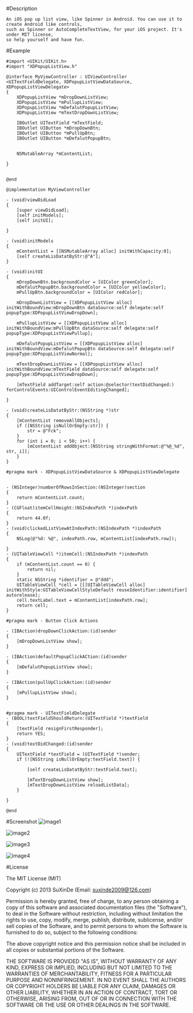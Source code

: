 #Description
    
    An iOS pop up list view, like Spinner in Android. You can use it to create Android like controls,
    such as Spinner or AutoCompleteTextView, for your iOS project. It's under MIT license, 
    so help yourself and have fun.

#Example
    
    #import <UIKit/UIKit.h>
    #import "XDPopupListView.h"

    @interface MyViewController : UIViewController
    <UITextFieldDelegate, XDPopupListViewDataSource, XDPopupListViewDelegate>
    {
        XDPopupListView *mDropDownListView;
        XDPopupListView *mPullupListView;
        XDPopupListView *mDefalutPopupListView;
        XDPopupListView *mTextDropDownListView;
    
        IBOutlet UITextField *mTextField;
        IBOutlet UIButton *mDropDownBtn;
        IBOutlet UIButton *mPullUpBtn;
        IBOutlet UIButton *mDefalutPopupBtn;
    
    
        NSMutableArray *mContentList;
    
    }


    @end

    @implementation MyViewController

    - (void)viewDidLoad
    {
        [super viewDidLoad];
        [self initModels];
        [self initUI];

    }

    - (void)initModels
    {
        mContentList = [[NSMutableArray alloc] initWithCapacity:0];
        [self createLisDatatByStr:@"A"];
    }

    - (void)initUI
    {
        mDropDownBtn.backgroundColor = [UIColor greenColor];
        mDefalutPopupBtn.backgroundColor = [UIColor yellowColor];
        mPullUpBtn.backgroundColor = [UIColor redColor];
    
        mDropDownListView = [[XDPopupListView alloc] initWithBoundView:mDropDownBtn dataSource:self delegate:self popupType:XDPopupListViewDropDown];
    
        mPullupListView = [[XDPopupListView alloc] initWithBoundView:mPullUpBtn dataSource:self delegate:self popupType:XDPopupListViewPullup];
    
        mDefalutPopupListView = [[XDPopupListView alloc] initWithBoundView:mDefalutPopupBtn dataSource:self delegate:self popupType:XDPopupListViewNormal];
    
        mTextDropDownListView = [[XDPopupListView alloc] initWithBoundView:mTextField dataSource:self delegate:self popupType:XDPopupListViewDropDown];
 
        [mTextField addTarget:self action:@selector(textDidChanged:) forControlEvents:UIControlEventEditingChanged];
    
    }

    - (void)createLisDatatByStr:(NSString *)str
    {
        [mContentList removeAllObjects];
        if ([NSString isNullOrEmpty:str]) {
            str = @"Fck";
        }
        for (int i = 0; i < 50; i++) {
            [mContentList addObject:[NSString stringWithFormat:@"%@_%d", str, i]];
        }
    }

    #pragma mark - XDPopupListViewDataSource & XDPopupListViewDelegate


    - (NSInteger)numberOfRowsInSection:(NSInteger)section
    {
        return mContentList.count;
    }
    - (CGFloat)itemCellHeight:(NSIndexPath *)indexPath
    {
        return 44.0f;
    }
    - (void)clickedListViewAtIndexPath:(NSIndexPath *)indexPath
    {
        NSLog(@"%d: %@", indexPath.row, mContentList[indexPath.row]);

    }
    - (UITableViewCell *)itemCell:(NSIndexPath *)indexPath
    {
        if (mContentList.count == 0) {
            return nil;
        }
        static NSString *identifier = @"ddd";
        UITableViewCell *cell = [[[UITableViewCell alloc] initWithStyle:UITableViewCellStyleDefault reuseIdentifier:identifier] autorelease];
        cell.textLabel.text = mContentList[indexPath.row];
        return cell;
    }

    #pragma mark - Button Click Actions

    - (IBAction)dropDownClickAction:(id)sender
    {
        [mDropDownListView show];
    }

    - (IBAction)defaultPopupClickACtion:(id)sender
    {
        [mDefalutPopupListView show];
    }

    - (IBAction)pullUpClickAction:(id)sender
    {
        [mPullupListView show];
    }


    #pragma mark - UITextFieldDelegate
    - (BOOL)textFieldShouldReturn:(UITextField *)textField
    {
        [textField resignFirstResponder];
        return YES;
    }
    - (void)textDidChanged:(id)sender
    {
        UITextField *textField = (UITextField *)sender;
        if (![NSString isNullOrEmpty:textField.text]) {
        
            [self createLisDatatByStr:textField.text];
        
            [mTextDropDownListView show];
            [mTextDropDownListView reloadListData];
        }

    }

    @end

    


#Screenshot
![image1](https://raw.github.com/suxinde2009/XDPopupListView/master/snapshot01.png)

![image2](https://raw.github.com/suxinde2009/XDPopupListView/master/snapshot02.png)

![image3](https://raw.github.com/suxinde2009/XDPopupListView/master/snapshot03.png)

![image4](https://raw.github.com/suxinde2009/XDPopupListView/master/snapshot04.png)

#License

The MIT License (MIT)

Copyright (c) 2013 SuXinDe (Email: suxinde2009@126.com)

Permission is hereby granted, free of charge, to any person obtaining a copy
of this software and associated documentation files (the "Software"), to deal
in the Software without restriction, including without limitation the rights
to use, copy, modify, merge, publish, distribute, sublicense, and/or sell
copies of the Software, and to permit persons to whom the Software is
furnished to do so, subject to the following conditions:

The above copyright notice and this permission notice shall be included in
all copies or substantial portions of the Software.

THE SOFTWARE IS PROVIDED "AS IS", WITHOUT WARRANTY OF ANY KIND, EXPRESS OR
IMPLIED, INCLUDING BUT NOT LIMITED TO THE WARRANTIES OF MERCHANTABILITY,
FITNESS FOR A PARTICULAR PURPOSE AND NONINFRINGEMENT. IN NO EVENT SHALL THE
AUTHORS OR COPYRIGHT HOLDERS BE LIABLE FOR ANY CLAIM, DAMAGES OR OTHER
LIABILITY, WHETHER IN AN ACTION OF CONTRACT, TORT OR OTHERWISE, ARISING FROM,
OUT OF OR IN CONNECTION WITH THE SOFTWARE OR THE USE OR OTHER DEALINGS IN
THE SOFTWARE.
